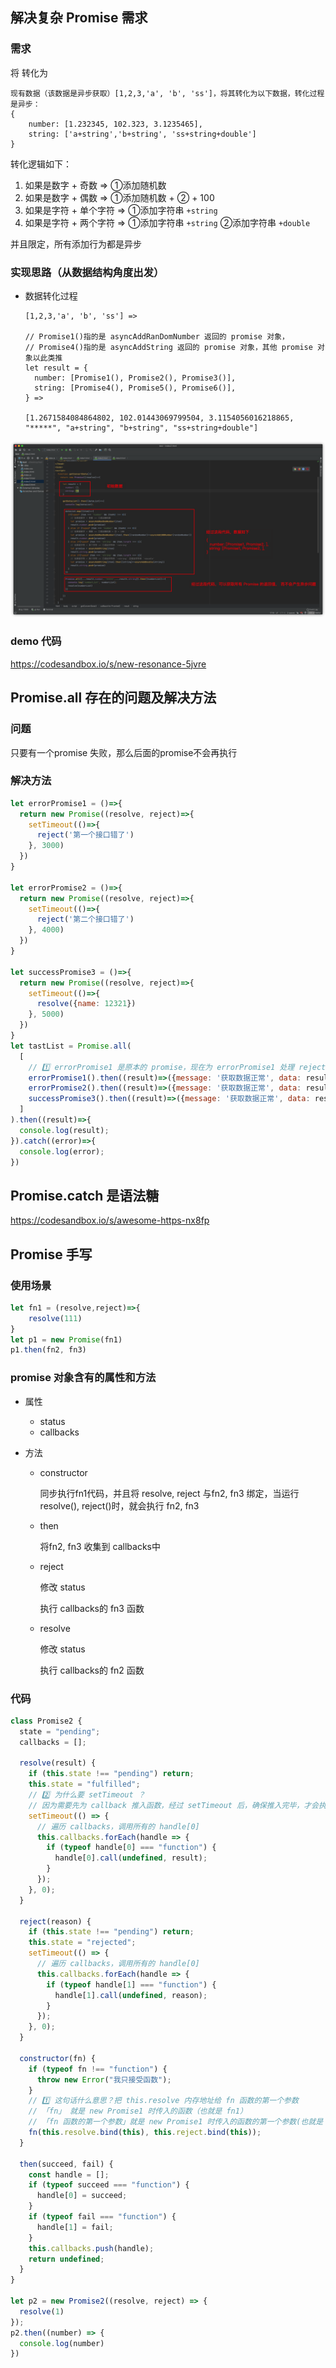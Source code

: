 ## 解决复杂 Promise 需求

### 需求

 将 转化为 

```
现有数据（该数据是异步获取）[1,2,3,'a', 'b', 'ss']，将其转化为以下数据，转化过程是异步：
{
	number: [1.232345, 102.323, 3.1235465],
	string: ['a+string','b+string', 'ss+string+double']
}
```





转化逻辑如下：

1. 如果是数字 + 奇数 => ①添加随机数
2. 如果是数字 + 偶数 => ①添加随机数 + ② + 100
3. 如果是字符 + 单个字符 => ①添加字符串 `+string`
4. 如果是字符 + 两个字符 => ①添加字符串 `+string` ②添加字符串 `+double`

并且限定，所有添加行为都是异步

### 实现思路（从数据结构角度出发）

- 数据转化过程

  ```
  [1,2,3,'a', 'b', 'ss'] =>
  
  // Promise1()指的是 asyncAddRanDomNumber 返回的 promise 对象，
  // Promise4()指的是 asyncAddString 返回的 promise 对象，其他 promise 对象以此类推
  let result = {
  	number: [Promise1(), Promise2(), Promise3()],
  	string: [Promise4(), Promise5(), Promise6()],
  } =>
  
  [1.2671584084864802, 102.01443069799504, 3.1154056016218865, "*****", "a+string", "b+string", "ss+string+double"]
  ```

  

![image-20201014162247607](https://raw.githubusercontent.com/wojiaofengzhongzhuifeng/iamge-host-2/master/image-20201014162247607.png)

### demo 代码

https://codesandbox.io/s/new-resonance-5jvre



## Promise.all 存在的问题及解决方法

### 问题

只要有一个promise 失败，那么后面的promise不会再执行

### 解决方法

```javascript
let errorPromise1 = ()=>{
  return new Promise((resolve, reject)=>{
    setTimeout(()=>{
      reject('第一个接口错了')
    }, 3000)
  })
}

let errorPromise2 = ()=>{
  return new Promise((resolve, reject)=>{
    setTimeout(()=>{
      reject('第二个接口错了')
    }, 4000)
  })
}

let successPromise3 = ()=>{
  return new Promise((resolve, reject)=>{
    setTimeout(()=>{
      resolve({name: 12321})
    }, 5000)
  })
}
let tastList = Promise.all(
  [
    // 1️⃣ errorPromise1 是原本的 promise，现在为 errorPromise1 处理 reject，返回一个必 resolve 的 promise
    errorPromise1().then((result)=>({message: '获取数据正常', data: result}), (result)=>({message: result, data: null})),
    errorPromise2().then((result)=>({message: '获取数据正常', data: result}), (result)=>({message: result, data: null})),
    successPromise3().then((result)=>({message: '获取数据正常', data: result}), (result)=>({message: result, data: null}))
  ]
).then((result)=>{
  console.log(result);
}).catch((error)=>{
  console.log(error);
})
```





## Promise.catch 是语法糖

https://codesandbox.io/s/awesome-https-nx8fp

## Promise 手写

### 使用场景

```javascript
let fn1 = (resolve,reject)=>{
	resolve(111)
}
let p1 = new Promise(fn1)
p1.then(fn2, fn3)
```

### promise 对象含有的属性和方法

- 属性

  - status
  - callbacks

- 方法

  - constructor

    同步执行fn1代码，并且将 resolve, reject 与fn2, fn3 绑定，当运行 resolve(), reject()时，就会执行 fn2, fn3

  - then

    将fn2, fn3 收集到 callbacks中

  - reject

    修改 status

    执行 callbacks的 fn3 函数

  - resolve

    修改 status

    执行 callbacks的 fn2 函数



### 代码

```javascript
class Promise2 {
  state = "pending";
  callbacks = [];

  resolve(result) {
    if (this.state !== "pending") return;
    this.state = "fulfilled";
    // 2️⃣ 为什么要 setTimeout ？
    // 因为需要先为 callback 推入函数，经过 setTimeout 后，确保推入完毕，才会执行 resolve
    setTimeout(() => {
      // 遍历 callbacks，调用所有的 handle[0]
      this.callbacks.forEach(handle => {
        if (typeof handle[0] === "function") {
          handle[0].call(undefined, result);
        }
      });
    }, 0);
  }

  reject(reason) {
    if (this.state !== "pending") return;
    this.state = "rejected";
    setTimeout(() => {
      // 遍历 callbacks，调用所有的 handle[0]
      this.callbacks.forEach(handle => {
        if (typeof handle[1] === "function") {
          handle[1].call(undefined, reason);
        }
      });
    }, 0);
  }

  constructor(fn) {
    if (typeof fn !== "function") {
      throw new Error("我只接受函数");
    }
    // 1️⃣ 这句话什么意思？把 this.resolve 内存地址给 fn 函数的第一个参数
    // 「fn」 就是 new Promise1 时传入的函数（也就是 fn1）
    // 「fn 函数的第一个参数」就是 new Promise1 时传入的函数的第一个参数(也就是 fn2)，
    fn(this.resolve.bind(this), this.reject.bind(this)); 
  }

  then(succeed, fail) {
    const handle = [];
    if (typeof succeed === "function") {
      handle[0] = succeed;
    }
    if (typeof fail === "function") {
      handle[1] = fail;
    }
    this.callbacks.push(handle);
    return undefined;
  }
}

let p2 = new Promise2((resolve, reject) => {
  resolve(1)
});
p2.then((number) => {
  console.log(number)
})
```



